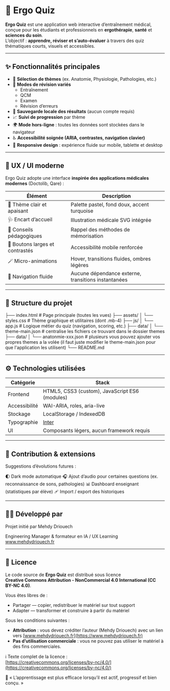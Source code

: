 # 🧠 Ergo Quiz

**Ergo Quiz** est une application web interactive d’entraînement médical, conçue pour les étudiants et professionnels en **ergothérapie**, **santé** et **sciences du soin**.  
L’objectif : **apprendre, réviser et s’auto-évaluer** à travers des quiz thématiques courts, visuels et accessibles.

---

## ✨ Fonctionnalités principales

- 🎯 **Sélection de thèmes** (ex. Anatomie, Physiologie, Pathologies, etc.)
- 🧩 **Modes de révision variés**
  - Entraînement
  - QCM
  - Examen
  - Révision d’erreurs
- 💾 **Sauvegarde locale des résultats** (aucun compte requis)
- 📈 **Suivi de progression** par thème
- 🌍 **Mode hors-ligne** : toutes les données sont stockées dans le navigateur
- ♿ **Accessibilité soignée (ARIA, contrastes, navigation clavier)**
- 📱 **Responsive design** : expérience fluide sur mobile, tablette et desktop

---

## 💅 UX / UI moderne

Ergo Quiz adopte une interface **inspirée des applications médicales modernes** (Doctolib, Qare) :

| Élément | Description |
|----------|--------------|
| 🎨 Thème clair et apaisant | Palette pastel, fond doux, accent turquoise |
| 🩺 Encart d’accueil | Illustration médicale SVG intégrée |
| 🧠 Conseils pédagogiques | Rappel des méthodes de mémorisation |
| 🔘 Boutons larges et contrastés | Accessibilité mobile renforcée |
| 🪄 Micro-animations | Hover, transitions fluides, ombres légères |
| 🧭 Navigation fluide | Aucune dépendance externe, transitions instantanées |

---

## 🧱 Structure du projet

├── index.html # Page principale (toutes les vues)
├── assets/
│ └── styles.css # Thème graphique et utilitaires (dont .mb-4)
├── js/
│ └── app.js # Logique métier du quiz (navigation, scoring, etc.)
├── data/
│ └── theme-main.json # centralise les fichiers ce trouvant dans le dossier themes
├── data/
│ └── anatonmie-xxx.json # plusieurs vous pouvez ajouter vos propres themes a la volée  (il faut juste modifier le theme-main.json pour que l'application les utilisent)
└── README.md

---

## ⚙️ Technologies utilisées

| Catégorie | Stack |
|------------|--------|
| Frontend | HTML5, CSS3 (custom), JavaScript ES6 (modules) |
| Accessibilité | WAI-ARIA, roles, aria-live |
| Stockage | LocalStorage / IndexedDB |
| Typographie | [Inter](https://fonts.google.com/specimen/Inter) |
| UI | Composants légers, aucun framework requis |

---

## 🧩 Contribution & extensions

Suggestions d’évolutions futures :

🌓 Dark mode automatique
🎧 Ajout d’audio pour certaines questions (ex. reconnaissance de sons, pathologies)
📊 Dashboard enseignant (statistiques par élève)
🩹 Import / export des historiques

---

## 👩‍💻 Développé par

Projet initié par Mehdy Driouech

Engineering Manager & formateur en IA / UX Learning
www.mehdydriouech.fr

--- 

## 📄 Licence

Le code source de **Ergo Quiz** est distribué sous licence  
**Creative Commons Attribution - NonCommercial 4.0 International (CC BY-NC 4.0)**.

Vous êtes libres de :
- Partager — copier, redistribuer le matériel sur tout support
- Adapter — transformer et construire à partir du matériel

Sous les conditions suivantes :
- **Attribution** : vous devez créditer l’auteur (Mehdy Driouech) avec un lien vers [www.mehdydriouech.fr](https://www.mehdydriouech.fr)
- **Pas d’utilisation commerciale** : vous ne pouvez pas utiliser le matériel à des fins commerciales.

ℹ️ Texte complet de la licence :  
[https://creativecommons.org/licenses/by-nc/4.0/](https://creativecommons.org/licenses/by-nc/4.0/) 

🧭 « L’apprentissage est plus efficace lorsqu’il est actif, progressif et bien conçu. »
